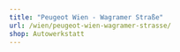 ```yaml
---
title: "Peugeot Wien - Wagramer Straße"
url: /wien/peugeot-wien-wagramer-strasse/
shop: Autowerkstatt
---
```

